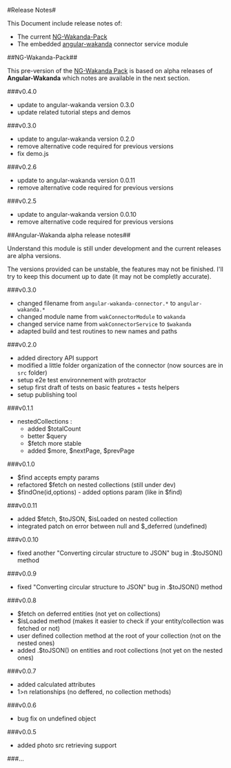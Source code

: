 #Release Notes#

This Document include release notes of:

* The current [NG-Wakanda-Pack](#ng-wakanda-pack)
* The embedded [angular-wakanda](#angular-wakanda-alpha-release-notes) connector service module

##NG-Wakanda-Pack##

This pre-version of the [NG-Wakanda Pack](https://github.com/AMorgaut/NG-Wakanda-Pack) is based on alpha releases of **Angular-Wakanda** which notes are available in the next section.

###v0.4.0

* update to angular-wakanda version 0.3.0
* update related tutorial steps and demos

###v0.3.0

* update to angular-wakanda version 0.2.0
* remove alternative code required for previous versions
* fix demo.js

###v0.2.6

* update to angular-wakanda version 0.0.11
* remove alternative code required for previous versions

###v0.2.5

* update to angular-wakanda version 0.0.10
* remove alternative code required for previous versions

##Angular-Wakanda alpha release notes##

Understand this module is still under development and the current releases are alpha versions.

The versions provided can be unstable, the features may not be finished. I'll try to keep this document up to date (it may not be completly accurate).

###v0.3.0
* changed filename from `angular-wakanda-connector.*` to `angular-wakanda.*`
* changed module name from `wakConnectorModule` to `wakanda`
* changed service name from `wakConnectorService` to `$wakanda`
* adapted build and test routines to new names and paths

###v0.2.0
* added directory API support
* modified a little folder organization of the connector (now sources are in `src` folder)
* setup e2e test environnement with protractor
* setup first draft of tests on basic features + tests helpers
* setup publishing tool

###v0.1.1
* nestedCollections :
	* added $totalCount
	* better $query
	* $fetch more stable
	* added $more, $nextPage, $prevPage

###v0.1.0
* $find accepts empty params
* refactored $fetch on nested collections (still under dev)
* $findOne(id,options) - added options param (like in $find)

###v0.0.11

* added $fetch, $toJSON, $isLoaded on nested collection
* integrated patch on error between null and $_deferred (undefined)

###v0.0.10

* fixed another "Converting circular structure to JSON" bug in .$toJSON() method

###v0.0.9

* fixed "Converting circular structure to JSON" bug in .$toJSON() method

###v0.0.8

* $fetch on deferred entities (not yet on collections)
* $isLoaded method (makes it easier to check if your entity/collection was fetched or not)
* user defined collection method at the root of your collection (not on the nested ones)
* added .$toJSON() on entities and root collections (not yet on the nested ones)

###v0.0.7

* added calculated attributes
* 1>n relationships (no deffered, no collection methods)

###v0.0.6

* bug fix on undefined object

###v0.0.5

* added photo src retrieving support

###...